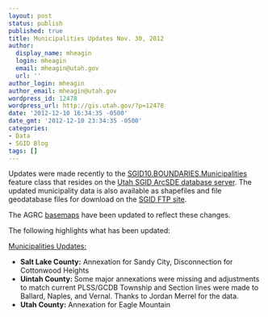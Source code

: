 ```yaml
---
layout: post
status: publish
published: true
title: Municipalities Updates Nov. 30, 2012
author:
  display_name: mheagin
  login: mheagin
  email: mheagin@utah.gov
  url: ''
author_login: mheagin
author_email: mheagin@utah.gov
wordpress_id: 12478
wordpress_url: http://gis.utah.gov/?p=12478
date: '2012-12-10 16:34:35 -0500'
date_gmt: '2012-12-10 23:34:35 -0500'
categories:
- Data
- SGID Blog
tags: []
---
```

<p>Updates were made recently to the <a href="http://gis.utah.gov/data/boundaries/citycountystate/">SGID10.BOUNDARIES.Municipalities</a> feature class that resides on the <a href="http://gis.utah.gov/data/how-to-connect-to-the-sgid-via-sde/">Utah SGID ArcSDE database server</a>. The updated municipality data is also available as shapefiles and file geodatabase files for download on the <a href="ftp://ftp.agrc.utah.gov/UtahSGID_Vector/UTM12_NAD83/BOUNDARIES/PackagedData/_Statewide/StateCountyMunicipalBoundaries">SGID FTP site</a>.</p>
<p>The AGRC <a href="http://gis.utah.gov/developer/base-maps/">basemaps</a> have been updated to reflect these changes.</p>
<p>The following highlights what has been updated:</p>
<p><span style="text-decoration: underline;">Municipalities Updates:</span></p>
<ul>
<li><strong>Salt Lake County:</strong> Annexation for Sandy City, Disconnection for Cottonwood Heights </li>
<li><strong>Uintah County: </strong>Some major annexations were missing and adjustments to match current PLSS/GCDB Township and Section lines were made to Ballard, Naples, and Vernal. Thanks to Jordan Merrel for the data.</li>
<li><strong>Utah County:</strong> Annexation for Eagle Mountain </li>
</ul>
